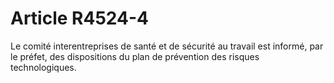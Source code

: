 # Article R4524-4

  
Le comité interentreprises de santé et de sécurité au travail est informé, par le préfet, des dispositions du plan de prévention des risques technologiques.